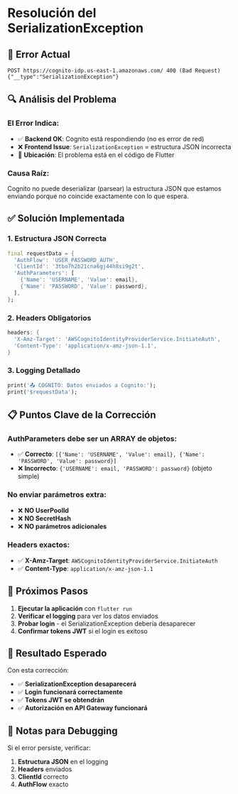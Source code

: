 # Resolución del SerializationException

## 🚨 **Error Actual**
```
POST https://cognito-idp.us-east-1.amazonaws.com/ 400 (Bad Request)
{"__type":"SerializationException"}
```

## 🔍 **Análisis del Problema**

### **El Error Indica:**
- ✅ **Backend OK**: Cognito está respondiendo (no es error de red)
- ❌ **Frontend Issue**: `SerializationException` = estructura JSON incorrecta
- 📍 **Ubicación**: El problema está en el código de Flutter

### **Causa Raíz:**
Cognito no puede deserializar (parsear) la estructura JSON que estamos enviando porque no coincide exactamente con lo que espera.

## ✅ **Solución Implementada**

### **1. Estructura JSON Correcta**
```dart
final requestData = {
  'AuthFlow': 'USER_PASSWORD_AUTH',
  'ClientId': '3tbo7h2b21cna6gj44h8si9g2t',
  'AuthParameters': [
    {'Name': 'USERNAME', 'Value': email},
    {'Name': 'PASSWORD', 'Value': password},
  ],
};
```

### **2. Headers Obligatorios**
```dart
headers: {
  'X-Amz-Target': 'AWSCognitoIdentityProviderService.InitiateAuth',
  'Content-Type': 'application/x-amz-json-1.1',
}
```

### **3. Logging Detallado**
```dart
print('📤 COGNITO: Datos enviados a Cognito:');
print('$requestData');
```

## 📋 **Puntos Clave de la Corrección**

### **AuthParameters debe ser un ARRAY de objetos:**
- ✅ **Correcto**: `[{'Name': 'USERNAME', 'Value': email}, {'Name': 'PASSWORD', 'Value': password}]`
- ❌ **Incorrecto**: `{'USERNAME': email, 'PASSWORD': password}` (objeto simple)

### **No enviar parámetros extra:**
- ❌ **NO UserPoolId**
- ❌ **NO SecretHash**
- ❌ **NO parámetros adicionales**

### **Headers exactos:**
- ✅ **X-Amz-Target**: `AWSCognitoIdentityProviderService.InitiateAuth`
- ✅ **Content-Type**: `application/x-amz-json-1.1`

## 🚀 **Próximos Pasos**

1. **Ejecutar la aplicación** con `flutter run`
2. **Verificar el logging** para ver los datos enviados
3. **Probar login** - el SerializationException debería desaparecer
4. **Confirmar tokens JWT** si el login es exitoso

## 🎯 **Resultado Esperado**

Con esta corrección:
- ✅ **SerializationException desaparecerá**
- ✅ **Login funcionará correctamente**
- ✅ **Tokens JWT se obtendrán**
- ✅ **Autorización en API Gateway funcionará**

## 📝 **Notas para Debugging**

Si el error persiste, verificar:
1. **Estructura JSON** en el logging
2. **Headers** enviados
3. **ClientId** correcto
4. **AuthFlow** exacto 